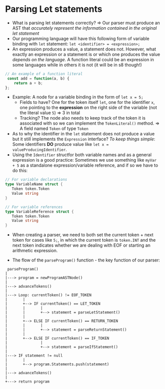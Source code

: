 # Parsing Let statements

- What is parsing let statements correctly? => Our parser must produce an AST that *accurately represent the information contained in the original let statement*
 - Our programming language will have this following form of variable binding with `let` statement: `let <identifier> = <expression>;`
- An expression produces a value, a statement does not. However, what exactly an expression or a statement is or which one produces the value *depends on the language*. A function literal could be an expression in some languages while in others it is not (it will be in s8 though!)

```js
// An example of a function literal
 const add = function(a, b) {
    return a + b;
};
```
- Example: A node for a variable binding in the form of `let x = 5;`
  - Fields to have? One for the token itself `let`, one for the identifier `x`, one pointing to the **expression** on the right side of the variable (not the literal value `5`) => 3 in total
  - Tracking? The node also needs to keep track of the token it is associated with so we can implement the `TokenLiteral()` method. => A field named `Token` of type `Token`
- As to why the identifier in the `let` statement does not produce a value but it still implements the `Expression` interface? *To keep things simple*: Some identifiers **DO** produce value like `let x = valueProducingIdentifier`.
- Using the `Identifier` structfor both variable names and as a general expression is a good practice: Sometimes we use something like `myVar + 5` as a standalone expression/variable reference, and if so we have to do this:

 ```go
// For variable declarations
type VariableName struct {
    Token token.Token
    Value string
}

// For variable references
type VariableReference struct {
    Token token.Token
    Value string
}
```

- When creating a parser, we need to both set the current token + next token for cases like `5;`, in which the current token is `token.INT` and the next token indicates whether we are dealing with EOF or starting an arithmetic expression.

- The flow of the `parseProgram()` function - the key function of our parser:

```
 parseProgram()
|
|---> program = newProgramASTNode()
|
|---> advanceTokens()
|
|---> Loop: currentToken() != EOF_TOKEN
|       |
|       +--> IF currentToken() == LET_TOKEN
|       |       |
|       |       +--> statement = parseLetStatement()
|       |
|       +--> ELSE IF currentToken() == RETURN_TOKEN
|       |       |
|       |       +--> statement = parseReturnStatement()
|       |
|       +--> ELSE IF currentToken() == IF_TOKEN
|               |
|               +--> statement = parseIfStatement()
|
|---> IF statement != null
|       |
|       +--> program.Statements.push(statement)
|
|---> advanceTokens()
|
+---> return program
```
